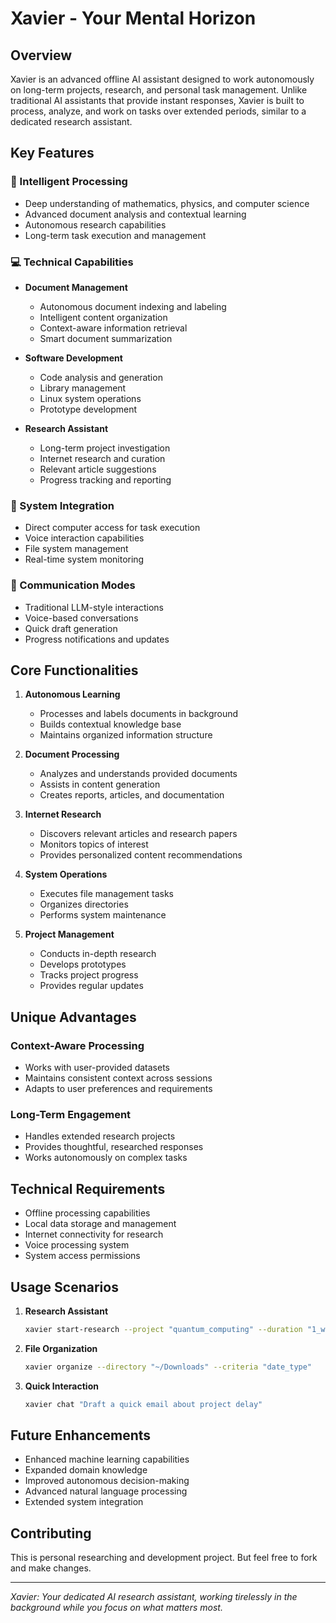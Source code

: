 # Xavier - Your Mental Horizon

## Overview
Xavier is an advanced offline AI assistant designed to work autonomously on long-term projects, research, and personal task management. Unlike traditional AI assistants that provide instant responses, Xavier is built to process, analyze, and work on tasks over extended periods, similar to a dedicated research assistant.

## Key Features

### 🧠 Intelligent Processing
- Deep understanding of mathematics, physics, and computer science
- Advanced document analysis and contextual learning
- Autonomous research capabilities
- Long-term task execution and management

### 💻 Technical Capabilities
- **Document Management**
  - Autonomous document indexing and labeling
  - Intelligent content organization
  - Context-aware information retrieval
  - Smart document summarization

- **Software Development**
  - Code analysis and generation
  - Library management
  - Linux system operations
  - Prototype development

- **Research Assistant**
  - Long-term project investigation
  - Internet research and curation
  - Relevant article suggestions
  - Progress tracking and reporting

### 🔧 System Integration
- Direct computer access for task execution
- Voice interaction capabilities
- File system management
- Real-time system monitoring

### 🤖 Communication Modes
- Traditional LLM-style interactions
- Voice-based conversations
- Quick draft generation
- Progress notifications and updates

## Core Functionalities

1. **Autonomous Learning**
   - Processes and labels documents in background
   - Builds contextual knowledge base
   - Maintains organized information structure

2. **Document Processing**
   - Analyzes and understands provided documents
   - Assists in content generation
   - Creates reports, articles, and documentation

3. **Internet Research**
   - Discovers relevant articles and research papers
   - Monitors topics of interest
   - Provides personalized content recommendations

4. **System Operations**
   - Executes file management tasks
   - Organizes directories
   - Performs system maintenance

5. **Project Management**
   - Conducts in-depth research
   - Develops prototypes
   - Tracks project progress
   - Provides regular updates

## Unique Advantages

### Context-Aware Processing
- Works with user-provided datasets
- Maintains consistent context across sessions
- Adapts to user preferences and requirements

### Long-Term Engagement
- Handles extended research projects
- Provides thoughtful, researched responses
- Works autonomously on complex tasks

## Technical Requirements
- Offline processing capabilities
- Local data storage and management
- Internet connectivity for research
- Voice processing system
- System access permissions

## Usage Scenarios

1. **Research Assistant**
   ```bash
   xavier start-research --project "quantum_computing" --duration "1_week"
   ```

2. **File Organization**
   ```bash
   xavier organize --directory "~/Downloads" --criteria "date_type"
   ```

3. **Quick Interaction**
   ```bash
   xavier chat "Draft a quick email about project delay"
   ```

## Future Enhancements
- Enhanced machine learning capabilities
- Expanded domain knowledge
- Improved autonomous decision-making
- Advanced natural language processing
- Extended system integration

## Contributing
This is personal researching and development project. But feel free to fork and make changes.

---
*Xavier: Your dedicated AI research assistant, working tirelessly in the background while you focus on what matters most.*
